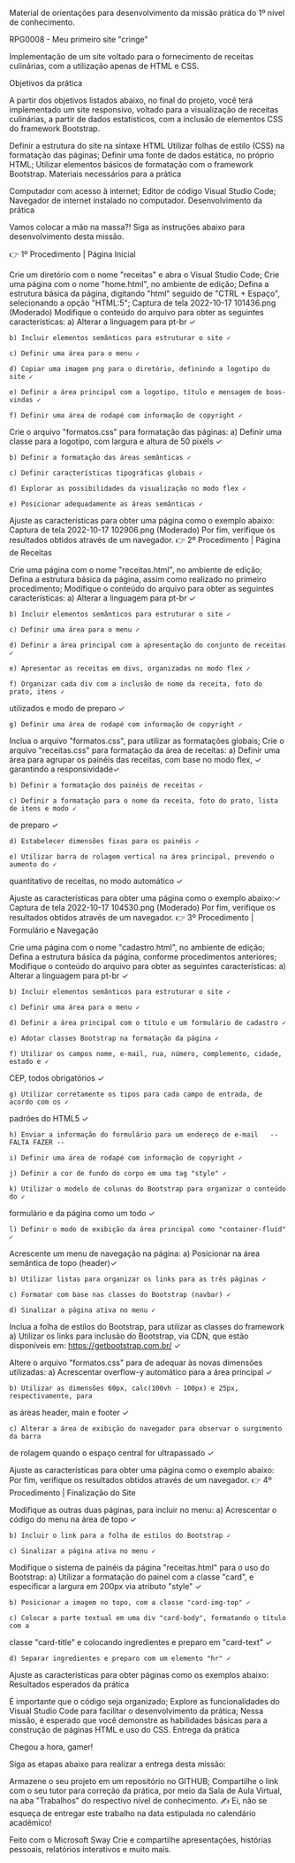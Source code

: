 Material de orientações para desenvolvimento da missão
prática do 1º nível de conhecimento.

RPG0008  - Meu primeiro site "cringe"

Implementação de um site voltado para o fornecimento de receitas culinárias, com a
utilização apenas de HTML e CSS.

Objetivos da prática

A partir dos objetivos listados abaixo, no final do projeto, você terá implementado um
site responsivo, voltado para a visualização de receitas culinárias, a partir de dados
estatísticos, com a inclusão de elementos CSS do framework Bootstrap.

Definir a estrutura do site na sintaxe HTML
Utilizar folhas de estilo (CSS) na formatação das páginas;
Definir uma fonte de dados estática, no próprio HTML;
Utilizar elementos básicos de formatação com o framework Bootstrap.
Materiais necessários para a prática

Computador com acesso à internet;
Editor de código Visual Studio Code;
Navegador de internet instalado no computador.
Desenvolvimento da prática

Vamos colocar a mão na massa?! Siga as instruções abaixo para desenvolvimento
desta missão.

👉 1º Procedimento | Página Inicial

Crie um diretório com o nome "receitas" e abra o Visual Studio Code;
Crie uma página com o nome "home.html", no ambiente de edição;
Defina a estrutura básica da página, digitando "html" seguido de "CTRL + Espaço",
selecionando a opção "HTML:5";
Captura de tela 2022-10-17 101436.png
 (Moderado)
Modifique o conteúdo do arquivo para obter as seguintes características:
    a) Alterar a linguagem para pt-br ✓

    b) Incluir elementos semânticos para estruturar o site ✓

    c) Definir uma área para o menu ✓

    d) Copiar uma imagem png para o diretório, definindo a logotipo do site ✓

    e) Definir a área principal com a logotipo, título e mensagem de boas-vindas ✓

    f) Definir uma área de rodapé com informação de copyright ✓

Crie o arquivo "formatos.css" para formatação das páginas:
    a) Definir uma classe para a logotipo, com largura e altura de 50 pixels ✓

    b) Definir a formatação das áreas semânticas ✓

    c) Definir características tipográficas globais ✓

    d) Explorar as possibilidades da visualização no modo flex ✓

    e) Posicionar adequadamente as áreas semânticas ✓

Ajuste as características para obter uma página como o exemplo abaixo:
Captura de tela 2022-10-17 102906.png
 (Moderado)
Por fim, verifique os resultados obtidos através de um navegador.
👉 2º Procedimento | Página de Receitas

Crie uma página com o nome "receitas.html", no ambiente de edição;
Defina a estrutura básica da página, assim como realizado no primeiro
procedimento;
Modifique o conteúdo do arquivo para obter as seguintes características:
    a) Alterar a linguagem para pt-br ✓

    b) Incluir elementos semânticos para estruturar o site ✓

    c) Definir uma área para o menu ✓

    d) Definir a área principal com a apresentação do conjunto de receitas ✓

    e) Apresentar as receitas em divs, organizadas no modo flex ✓

    f) Organizar cada div com a inclusão de nome da receita, foto do prato, itens ✓
utilizados e modo de preparo ✓

    g) Definir uma área de rodapé com informação de copyright ✓

Inclua o arquivo "formatos.css", para utilizar as formatações globais;
Crie o arquivo "receitas.css" para formatação da área de receitas:
    a) Definir uma área para agrupar os painéis das receitas, com base no modo flex, ✓
garantindo a responsividade✓

    b) Definir a formatação dos painéis de receitas ✓

    c) Definir a formatação para o nome da receita, foto do prato, lista de itens e modo ✓
de preparo ✓

    d) Estabelecer dimensões fixas para os painéis ✓

    e) Utilizar barra de rolagem vertical na área principal, prevendo o aumento do ✓
quantitativo de receitas, no modo automático ✓

Ajuste as características para obter uma página como o exemplo abaixo:✓
Captura de tela 2022-10-17 104530.png
 (Moderado)
Por fim, verifique os resultados obtidos através de um navegador.
👉 3º Procedimento | Formulário e Navegação

Crie uma página com o nome "cadastro.html", no ambiente de edição;
Defina a estrutura básica da página, conforme procedimentos anteriores;
Modifique o conteúdo do arquivo para obter as seguintes características:
    a) Alterar a linguagem para pt-br ✓

    b) Incluir elementos semânticos para estruturar o site ✓

    c) Definir uma área para o menu ✓

    d) Definir a área principal com o título e um formulário de cadastro ✓

    e) Adotar classes Bootstrap na formatação da página ✓

    f) Utilizar os campos nome, e-mail, rua, número, complemento, cidade, estado e ✓
CEP, todos obrigatórios ✓

    g) Utilizar corretamente os tipos para cada campo de entrada, de acordo com os ✓
padrões do HTML5 ✓

    h) Enviar a informação do formulário para um endereço de e-mail   -- FALTA FAZER -- 

    i) Definir uma área de rodapé com informação de copyright ✓

    j) Definir a cor de fundo do corpo em uma tag "style" ✓

    k) Utilizar o modelo de colunas do Bootstrap para organizar o conteúdo do ✓
formulário e da página como um todo ✓

    l) Definir o modo de exibição da área principal como "container-fluid" ✓

Acrescente um menu de navegação na página:
    a) Posicionar na área semântica de topo (header)✓ 

    b) Utilizar listas para organizar os links para as três páginas ✓

    c) Formatar com base nas classes do Bootstrap (navbar) ✓

    d) Sinalizar a página ativa no menu ✓

Inclua a folha de estilos do Bootstrap, para utilizar as classes do framework
    a) Utilizar os links para inclusão do Bootstrap, via CDN, que estão disponíveis em:
https://getbootstrap.com.br/ ✓

Altere o arquivo "formatos.css" para de adequar às novas dimensões utilizadas:
    a) Acrescentar overflow-y automático para a área principal ✓

    b) Utilizar as dimensões 60px, calc(100vh - 100px) e 25px, respectivamente, para
as áreas header, main e footer ✓

    c) Alterar a área de exibição do navegador para observar o surgimento da barra
de rolagem quando o espaço central for ultrapassado ✓

Ajuste as características para obter uma página como o exemplo abaixo:
Por fim, verifique os resultados obtidos através de um navegador.
👉 4º Procedimento | Finalização do Site

Modifique as outras duas páginas, para incluir no menu:
    a) Acrescentar o código do menu na área de topo ✓

    b) Incluir o link para a folha de estilos do Bootstrap ✓

    c) Sinalizar a página ativa no menu ✓

Modifique o sistema de painéis da página "receitas.html" para o uso do Bootstrap:
    a) Utilizar a formatação do painel com a classe "card", e especificar a largura em
200px via atributo "style" ✓

    b) Posicionar a imagem no topo, com a classe "card-img-top" ✓

    c) Colocar a parte textual em uma div "card-body", formatando o título com a
classe "card-title" e colocando ingredientes e preparo em "card-text" ✓

    d) Separar ingredientes e preparo com um elemento "hr" ✓

Ajuste as características para obter páginas como os exemplos abaixo:
Resultados esperados da prática

É importante que o código seja organizado;
Explore as funcionalidades do Visual Studio Code para facilitar o desenvolvimento
da prática;
Nessa missão, é esperado que você demonstre as habilidades básicas para a
construção de páginas HTML e uso do CSS.
Entrega da prática

Chegou a hora, gamer!

Siga as etapas abaixo para realizar a entrega desta missão:

Armazene o seu projeto em um repositório no GITHUB;
Compartilhe o link com o seu tutor para correção da prática, por meio da Sala de
Aula Virtual, na aba "Trabalhos" do respectivo nível de conhecimento.
✍️ Ei, não se esqueça de entregar este trabalho na data estipulada no
calendário acadêmico!

Feito com o Microsoft Sway
Crie e compartilhe apresentações, histórias pessoais, relatórios interativos e muito mais.

